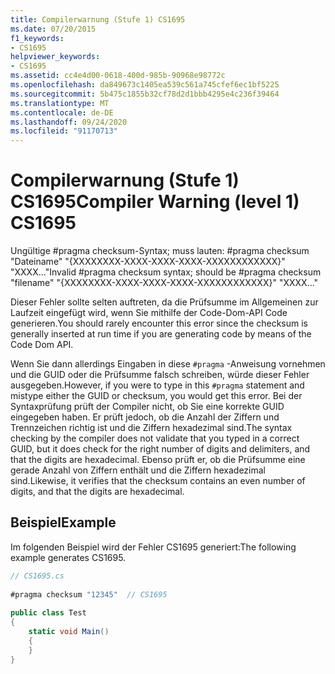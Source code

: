 ```yaml
---
title: Compilerwarnung (Stufe 1) CS1695
ms.date: 07/20/2015
f1_keywords:
- CS1695
helpviewer_keywords:
- CS1695
ms.assetid: cc4e4d00-0618-400d-985b-90968e98772c
ms.openlocfilehash: da849673c1405ea539c561a745cfef6ec1bf5225
ms.sourcegitcommit: 5b475c1855b32cf78d2d1bbb4295e4c236f39464
ms.translationtype: MT
ms.contentlocale: de-DE
ms.lasthandoff: 09/24/2020
ms.locfileid: "91170713"
---
```

# <a name="compiler-warning-level-1-cs1695"></a><span data-ttu-id="8d338-102">Compilerwarnung (Stufe 1) CS1695</span><span class="sxs-lookup"><span data-stu-id="8d338-102">Compiler Warning (level 1) CS1695</span></span>

<span data-ttu-id="8d338-103">Ungültige #pragma checksum-Syntax; muss lauten: #pragma checksum "Dateiname" "{XXXXXXXX-XXXX-XXXX-XXXX-XXXXXXXXXXXX}" "XXXX..."</span><span class="sxs-lookup"><span data-stu-id="8d338-103">Invalid #pragma checksum syntax; should be #pragma checksum "filename" "{XXXXXXXX-XXXX-XXXX-XXXX-XXXXXXXXXXXX}" "XXXX..."</span></span>  
  
 <span data-ttu-id="8d338-104">Dieser Fehler sollte selten auftreten, da die Prüfsumme im Allgemeinen zur Laufzeit eingefügt wird, wenn Sie mithilfe der Code-Dom-API Code generieren.</span><span class="sxs-lookup"><span data-stu-id="8d338-104">You should rarely encounter this error since the checksum is generally inserted at run time if you are generating code by means of the Code Dom API.</span></span>  
  
 <span data-ttu-id="8d338-105">Wenn Sie dann allerdings Eingaben in diese `#pragma` -Anweisung vornehmen und die GUID oder die Prüfsumme falsch schreiben, würde dieser Fehler ausgegeben.</span><span class="sxs-lookup"><span data-stu-id="8d338-105">However, if you were to type in this `#pragma` statement and mistype either the GUID or checksum, you would get this error.</span></span> <span data-ttu-id="8d338-106">Bei der Syntaxprüfung prüft der Compiler nicht, ob Sie eine korrekte GUID eingegeben haben. Er prüft jedoch, ob die Anzahl der Ziffern und Trennzeichen richtig ist und die Ziffern hexadezimal sind.</span><span class="sxs-lookup"><span data-stu-id="8d338-106">The syntax checking by the compiler does not validate that you typed in a correct GUID, but it does check for the right number of digits and delimiters, and that the digits are hexadecimal.</span></span> <span data-ttu-id="8d338-107">Ebenso prüft er, ob die Prüfsumme eine gerade Anzahl von Ziffern enthält und die Ziffern hexadezimal sind.</span><span class="sxs-lookup"><span data-stu-id="8d338-107">Likewise, it verifies that the checksum contains an even number of digits, and that the digits are hexadecimal.</span></span>  
  
## <a name="example"></a><span data-ttu-id="8d338-108">Beispiel</span><span class="sxs-lookup"><span data-stu-id="8d338-108">Example</span></span>  

 <span data-ttu-id="8d338-109">Im folgenden Beispiel wird der Fehler CS1695 generiert:</span><span class="sxs-lookup"><span data-stu-id="8d338-109">The following example generates CS1695.</span></span>  
  
```csharp  
// CS1695.cs  
  
#pragma checksum "12345"  // CS1695  
  
public class Test  
{  
    static void Main()  
    {  
    }  
}  
```
